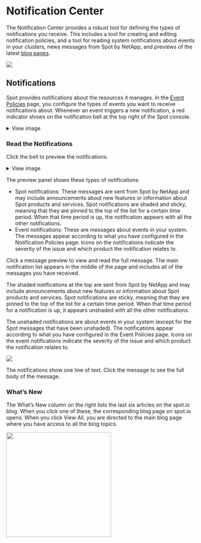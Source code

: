 # Notification Center

The Notification Center provides a robust tool for defining the types of notifications you receive. This includes a tool for creating and editing notification policies, and a tool for reading system notifications about events in your clusters, news messages from Spot by NetApp, and previews of the latest [blog pages](https://spot.io/blog/).

<img src="/administration/_media/notifications-001.png" />

## Notifications

Spot provides notifications about the resources it manages. In the [Event Policies](administration/notification-center/event-policies/) page, you configure the types of events you want to receive notifications about. Whenever an event triggers a new notification, a red indicator shows on the notification bell at the top right of the Spot console.

 <details>
   <summary markdown="span">View image</summary>

   <img width="800" src="https://github.com/user-attachments/assets/4290dc23-59f9-46cf-b75d-2323d331ee6c" />

 </details>

### Read the Notifications

Click the bell to preview the notifications.

 <details>
   <summary markdown="span">View image</summary>

   <img width="300" src="https://github.com/user-attachments/assets/4fb387cd-54c5-4c68-beb6-965963b23f23" />

 </details>
 
The preview panel shows these types of notifications:
- Spot notifications: These messages are sent from Spot by NetApp and may include announcements about new features or information about Spot products and services. Spot notifications are shaded and sticky, meaning that they are pinned to the top of the list for a certain time period. When that time period is up, the notification appears with all the other notifications.
- Event notifications: These are messages about events in your system. The messages appear according to what you have configured in the Notification Policies page. Icons on the notifications indicate the severity of the issue and which product the notification relates to.

Click a message preview to view and read the full message. The main notification list appears in the middle of the page and includes all of the messages you have received.

The shaded notifications at the top are sent from Spot by NetApp and may include announcements about new features or information about Spot products and services. Spot notifications are sticky, meaning that they are pinned to the top of the list for a certain time period. When that time period for a notification is up, it appears unshaded with all the other notifications.

The unshaded notifications are about events in your system (except for the Spot messages that have been unshaded). The notifications appear according to what you have configured in the Event Policies page. Icons on the event notifications indicate the severity of the issue and which product the notification relates to.

<img src="/administration/_media/read-messages-07.png" />

The notifications show one line of text. Click the message to see the full body of the message.

### What’s New

The What’s New column on the right lists the last six articles on the spot.io blog. When you click one of these, the corresponding blog page on spot.io opens. When you click View All, you are directed to the main blog page where you have access to all the blog topics.

<img src="/administration/_media/read-messages-08.png" width="280" />
